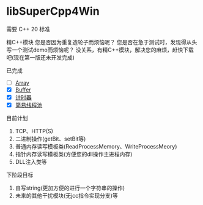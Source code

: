 # libSuperCpp4Win

需要 C++ 20 标准

精C++模块
您是否因为重复造轮子而烦恼呢？ 
您是否在急于测试时，发现得从头写一个测试demo而烦恼呢？
没关系，有精C++模块，解决您的麻烦，赶快下载吧(现在第一版还未开发完成)

已完成

- [ ] [Array](enhance/array/Array.hpp)
- [x] [Buffer](enhance/buffer/Buffer.hpp)
- [x] [计时器](misc/TimeCounter.hpp)
- [x] [简易线程池](thread/ThreadPool.h)

目前计划
1. TCP、HTTP(S)
2. 二进制操作(getBit、setBit等)
3. 普通内存读写模板类(ReadProcessMemory、WriteProcessMeory)
4. 指针内存读写模板类(方便您的dll操作主进程内存)
5. DLL注入类等

下阶段目标
1. 自写string(更加方便的进行一个字符串的操作)
2. 未来的其他干扰模块(无jcc指令实现分支)等

